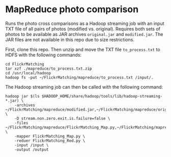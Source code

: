 # MapReduce photo comparison

Runs the photo cross comparisons as a Hadoop streaming job with an input TXT file of all pairs of photos (modified vs. original). Requires both sets of photos to be available as JAR archives `original.jar` and `modified.jar`. The JAR files are not available in this repo due to size restrictions.

First, clone this repo. Then unzip and move the TXT file `to_process.txt` to HDFS with the following commands:

```
cd FlickrMatching
tar xzf ./mapreduce/to_process.txt.zip
cd /usr/local/hadoop
hadoop fs -put ~/FlickrMatching/mapreduce/to_process.txt /input/.
```

The Hadoop streaming job can then be called with the following command:

```
hadoop jar $(ls $HADOOP_HOME/share/hadoop/tools/lib/hadoop-streaming-*.jar) \
	-archives ~/FlickrMatching/mapreduce/modified.jar,~/FlickrMatching/mapreduce/original.jar \
	-D stream.non.zero.exit.is.failure=false \
	-files ~/FlickrMatching/mapreduce/FlickrMatching_Map.py,~/FlickrMatching/mapreduce/FlickrMatching_Red.py \
    -mapper FlickrMatching_Map.py \
	-reduer FlickrMatching_Red.py \
    -input /input \
    -output /output
```
